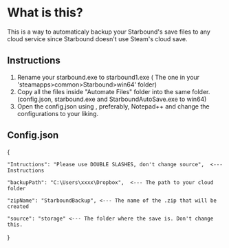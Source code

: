 # What is this?
This is a way to automaticaly backup your Starbound's save files to any cloud service since Starbound doesn't use Steam's cloud save.

## Instructions

1. Rename your starbound.exe to starbound1.exe ( The one in your 'steamapps>common>Starbound>win64' folder)
2. Copy all the files inside "Automate Files" folder into the same folder. (config.json, starbound.exe and StarboundAutoSave.exe to win64)
3. Open the config.json using , preferably, Notepad++ and change the configurations to your liking.

## Config.json

{

    "Intructions": "Please use DOUBLE SLASHES, don't change source",  <--- Instructions

    "backupPath": "C:\Users\xxxx\Dropbox",  <--- The path to your cloud folder

    "zipName": "StarboundBackup", <--- The name of the .zip that will be created 

    "source": "storage" <--- The folder where the save is. Don't change this.

}
